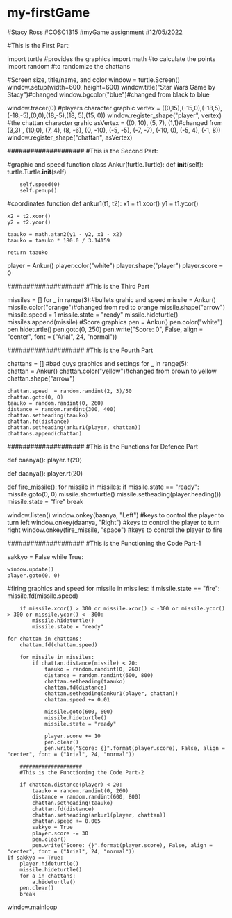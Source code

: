 # my-firstGame
#Stacy Ross
#COSC1315
#myGame assignment
#12/05/2022

#This is the First Part:

import turtle #provides the graphics
import math #to calculate the points
import random #to randomize the chattans

#Screen size, title/name, and color
window = turtle.Screen()
window.setup(width=600, height=600)
window.title("Star Wars Game by Stacy")#changed
window.bgcolor("blue")#changed from black to blue

window.tracer(0)
#players character graphic
vertex = ((0,15),(-15,0),(-18,5),(-18,-5),(0,0),(18,-5),(18, 5),(15, 0))
window.register_shape("player", vertex)
#the chattan character grahic
asVertex = ((0, 10), (5, 7), (1,1)#changed from (3,3)
            , (10,0), (7, 4), (8, -6), (0, -10), (-5, -5), (-7, -7), (-10, 0), (-5, 4), (-1, 8))
window.register_shape("chattan", asVertex)

####################
#This is the Second Part:

#graphic and speed function
class Ankur(turtle.Turtle):
    def __init__(self):
        turtle.Turtle.__init__(self)

        self.speed(0)
        self.penup()

#coordinates function
def ankur1(t1, t2):
    x1 = t1.xcor()
    y1 = t1.ycor()
    
    x2 = t2.xcor()
    y2 = t2.ycor()
    
    taauko = math.atan2(y1 - y2, x1 - x2)
    taauko = taauko * 180.0 / 3.14159
    
    return taauko


player = Ankur()
player.color("white")
player.shape("player")
player.score = 0

####################
#This is the Third Part

missiles = []
for _ in range(3):#bullets grahic and speed 
    missile = Ankur()
    missile.color("orange")#changed from red to orange
    missile.shape("arrow")
    missile.speed = 1
    missile.state = "ready"
    missile.hideturtle()
    missiles.append(missile)
#Score graphics
pen = Ankur()
pen.color("white")
pen.hideturtle()
pen.goto(0, 250)
pen.write("Score: 0", False, align = "center", font = ("Arial", 24, "normal"))

####################
#This is the Fourth Part


chattans = []
#bad guys graphics and settings
for _ in range(5):   
    chattan = Ankur()
    chattan.color("yellow")#changed from brown to yellow
    chattan.shape("arrow")

    chattan.speed  = random.randint(2, 3)/50
    chattan.goto(0, 0)
    taauko = random.randint(0, 260)
    distance = random.randint(300, 400)
    chattan.setheading(taauko)
    chattan.fd(distance)
    chattan.setheading(ankur1(player, chattan))
    chattans.append(chattan)

####################
#This is the Functions for Defence Part

def baanya():
    player.lt(20)
    
def daanya():
    player.rt(20)
    
def fire_missile():
    for missile in missiles:
        if missile.state == "ready":
            missile.goto(0, 0)
            missile.showturtle()
            missile.setheading(player.heading())
            missile.state = "fire"
            break


window.listen()
window.onkey(baanya, "Left") #keys to control the player to turn left
window.onkey(daanya, "Right") #keys to control the player to turn right
window.onkey(fire_missile, "space") #keys to control the player to fire

####################
#This is the Functioning the Code Part-1

sakkyo = False
while True:

    window.update()
    player.goto(0, 0)
    
#firing graphics and speed
    for missile in missiles:
        if missile.state == "fire":
            missile.fd(missile.speed)
        
        if missile.xcor() > 300 or missile.xcor() < -300 or missile.ycor() > 300 or missile.ycor() < -300:
            missile.hideturtle()
            missile.state = "ready"

    for chattan in chattans:    
        chattan.fd(chattan.speed)
        
        for missile in missiles:
            if chattan.distance(missile) < 20:
                taauko = random.randint(0, 260)
                distance = random.randint(600, 800)
                chattan.setheading(taauko)
                chattan.fd(distance)
                chattan.setheading(ankur1(player, chattan))
                chattan.speed += 0.01
                
                missile.goto(600, 600)
                missile.hideturtle()
                missile.state = "ready"
                
                player.score += 10
                pen.clear()
                pen.write("Score: {}".format(player.score), False, align = "center", font = ("Arial", 24, "normal"))

        ####################
        #This is the Functioning the Code Part-2

        if chattan.distance(player) < 20:
            taauko = random.randint(0, 260)
            distance = random.randint(600, 800)
            chattan.setheading(taauko)
            chattan.fd(distance)
            chattan.setheading(ankur1(player, chattan))
            chattan.speed += 0.005
            sakkyo = True
            player.score -= 30
            pen.clear()
            pen.write("Score: {}".format(player.score), False, align = "center", font = ("Arial", 24, "normal"))
    if sakkyo == True:
        player.hideturtle()
        missile.hideturtle()
        for a in chattans:
            a.hideturtle()
        pen.clear()
        break

window.mainloop
